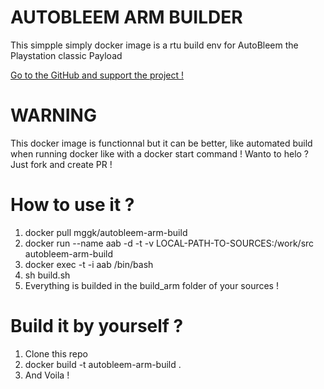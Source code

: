# AUTOBLEEM ARM BUILDER
This simpple simply docker image is a rtu build env for AutoBleem the Playstation classic Payload

[Go to the GitHub and support the project !](https://github.com/screemerpl/cbleemsync)

# WARNING
This docker image is functionnal but it can be better, like automated build when running docker like with a docker start command ! Wanto to helo ? Just fork and create PR !

# How to use it ?

1. docker pull mggk/autobleem-arm-build
2. docker run --name aab -d -t -v LOCAL-PATH-TO-SOURCES:/work/src autobleem-arm-build
3. docker exec -t -i aab /bin/bash
4. sh build.sh
5. Everything is builded in the build_arm folder of your sources !

# Build it by yourself ?

1. Clone this repo
2. docker build -t autobleem-arm-build .
3. And Voila !
